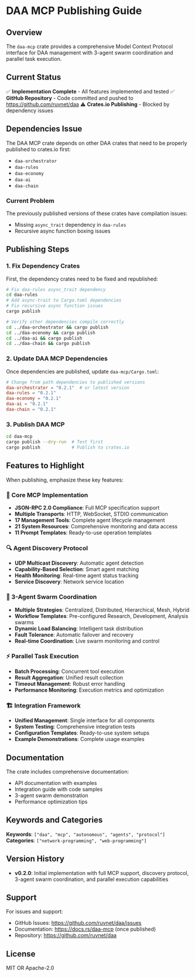 # DAA MCP Publishing Guide

## Overview

The `daa-mcp` crate provides a comprehensive Model Context Protocol interface for DAA management with 3-agent swarm coordination and parallel task execution.

## Current Status

✅ **Implementation Complete** - All features implemented and tested
✅ **GitHub Repository** - Code committed and pushed to https://github.com/ruvnet/daa
⚠️ **Crates.io Publishing** - Blocked by dependency issues

## Dependencies Issue

The DAA MCP crate depends on other DAA crates that need to be properly published to crates.io first:
- `daa-orchestrator`
- `daa-rules` 
- `daa-economy`
- `daa-ai`
- `daa-chain`

### Current Problem
The previously published versions of these crates have compilation issues:
- Missing `async_trait` dependency in `daa-rules`
- Recursive async function boxing issues

## Publishing Steps

### 1. Fix Dependency Crates
First, the dependency crates need to be fixed and republished:

```bash
# Fix daa-rules async_trait dependency
cd daa-rules
# Add async-trait to Cargo.toml dependencies
# Fix recursive async function issues
cargo publish

# Verify other dependencies compile correctly
cd ../daa-orchestrator && cargo publish
cd ../daa-economy && cargo publish  
cd ../daa-ai && cargo publish
cd ../daa-chain && cargo publish
```

### 2. Update DAA MCP Dependencies
Once dependencies are published, update `daa-mcp/Cargo.toml`:

```toml
# Change from path dependencies to published versions
daa-orchestrator = "0.2.1"  # or latest version
daa-rules = "0.2.1"
daa-economy = "0.2.1"
daa-ai = "0.2.1"
daa-chain = "0.2.1"
```

### 3. Publish DAA MCP
```bash
cd daa-mcp
cargo publish --dry-run  # Test first
cargo publish            # Publish to crates.io
```

## Features to Highlight

When publishing, emphasize these key features:

### 🚀 Core MCP Implementation
- **JSON-RPC 2.0 Compliance**: Full MCP specification support
- **Multiple Transports**: HTTP, WebSocket, STDIO communication
- **17 Management Tools**: Complete agent lifecycle management
- **21 System Resources**: Comprehensive monitoring and data access
- **11 Prompt Templates**: Ready-to-use operation templates

### 🔍 Agent Discovery Protocol
- **UDP Multicast Discovery**: Automatic agent detection
- **Capability-Based Selection**: Smart agent matching
- **Health Monitoring**: Real-time agent status tracking
- **Service Discovery**: Network service location

### 🤝 3-Agent Swarm Coordination
- **Multiple Strategies**: Centralized, Distributed, Hierarchical, Mesh, Hybrid
- **Workflow Templates**: Pre-configured Research, Development, Analysis swarms
- **Dynamic Load Balancing**: Intelligent task distribution
- **Fault Tolerance**: Automatic failover and recovery
- **Real-time Coordination**: Live swarm monitoring and control

### ⚡ Parallel Task Execution
- **Batch Processing**: Concurrent tool execution
- **Result Aggregation**: Unified result collection
- **Timeout Management**: Robust error handling
- **Performance Monitoring**: Execution metrics and optimization

### 🏗️ Integration Framework
- **Unified Management**: Single interface for all components
- **System Testing**: Comprehensive integration tests
- **Configuration Templates**: Ready-to-use system setups
- **Example Demonstrations**: Complete usage examples

## Documentation

The crate includes comprehensive documentation:
- API documentation with examples
- Integration guide with code samples
- 3-agent swarm demonstration
- Performance optimization tips

## Keywords and Categories

**Keywords**: `["daa", "mcp", "autonomous", "agents", "protocol"]`
**Categories**: `["network-programming", "web-programming"]`

## Version History

- **v0.2.0**: Initial implementation with full MCP support, discovery protocol, 3-agent swarm coordination, and parallel execution capabilities

## Support

For issues and support:
- GitHub Issues: https://github.com/ruvnet/daa/issues
- Documentation: https://docs.rs/daa-mcp (once published)
- Repository: https://github.com/ruvnet/daa

## License

MIT OR Apache-2.0